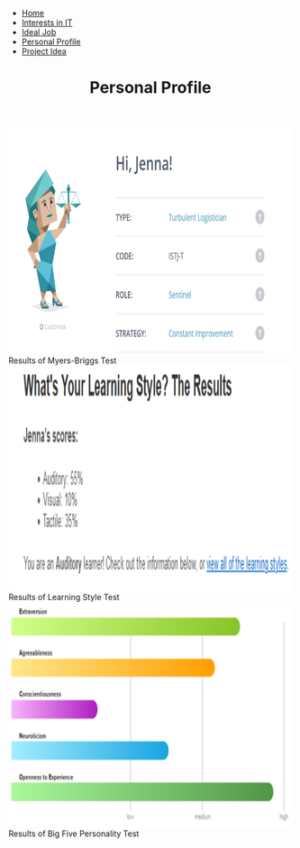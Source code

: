 <html>
<head>
 <link rel="stylesheet" href="3style.css">
</head>
<body>
 <ul>
 <li><a href="https://rmitstudent-assessment.github.io/My-Profile/">Home</a></li>
 <li><a href="https://rmitstudent-assessment.github.io/My-Profile/interestsinit">Interests in IT</a></li>
 <li><a href="https://rmitstudent-assessment.github.io/My-Profile/idealjob">Ideal Job</a></li>
 <li><a href="https://rmitstudent-assessment.github.io/My-Profile/personalprofile">Personal Profile</a></li>
 <li><a href="https://rmitstudent-assessment.github.io/My-Profile/projectidea">Project Idea</a></li>
</ul>
 <header>
<h1>Personal Profile</h1>
             </header>

<div class="gallery">
  <a target="_blank" href="Myers-Briggs Results Snapshot.PNG">
    <img src="Myers-Briggs Results Snapshot.PNG" alt="https://github.com/rmitstudent-assessment/My-Profile/blob/8fa03387bfa5c6ebfba097b5ded66a301fb3c0a5/Myers-Briggs%20Results%20Snapshot.PNG" width="600" height="400">
  </a>
  <div class="desc">Results of Myers-Briggs Test</div>
</div>

 <div class="gallery">
  <a target="_blank" href="Learning Style Snapshot.PNG">
    <img src="Learning Style Snapshot.PNG" alt="https://github.com/rmitstudent-assessment/My-Profile/blob/8fa03387bfa5c6ebfba097b5ded66a301fb3c0a5/Learning%20Style%20Snapshot.PNG" width="600" height="400">
  </a>
  <div class="desc">Results of Learning Style Test</div>
</div>

 <div class="gallery">
  <a target="_blank" href="big5.PNG">
    <img src="big5.PNG" alt="https://github.com/rmitstudent-assessment/My-Profile/blob/8fa03387bfa5c6ebfba097b5ded66a301fb3c0a5/big5.PNG" width="600" height="400">
  </a>
  <div class="desc">Results of Big Five Personality Test</div>
</div>
          


